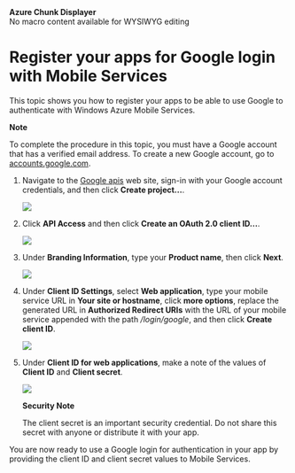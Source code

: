 <properties linkid="develop-mobile-how-to-guides-register-for-google-authentication" urlDisplayName="Register for Google Authentication" pageTitle="Register for Google authentication - Mobile Services" title="Register for Google authentication - Mobile Services" metaKeywords="Windows Azure registering application, Azure authentication, Google application authenticate, authenticate mobile services" description="Learn how to register your apps to use Google to authenticate with Windows Azure Mobile Services." metaCanonical="" disqusComments="0" umbracoNaviHide="1" />



<div class="umbMacroHolder" title="This is rendered content from macro" onresizestart="return false;" umbpageid="14798" ismacro="true" umb_chunkname="MobileArticleLeft" umb_chunkpath="devcenter/Menu" umb_macroalias="AzureChunkDisplayer" umb_hide="0" umb_modaltrigger="" umb_chunkurl="" umb_modalpopup="0"><!-- startUmbMacro --><span><strong>Azure Chunk Displayer</strong><br />No macro content available for WYSIWYG editing</span><!-- endUmbMacro --></div>

# Register your apps for Google login with Mobile Services

This topic shows you how to register your apps to be able to use Google to authenticate with Windows Azure Mobile Services.

<div class="dev-callout"><b>Note</b>
<p>To complete the procedure in this topic, you must have a Google account that has a verified email address. To create a new Google account, go to <a href="http://go.microsoft.com/fwlink/p/?LinkId=268302" target="_blank">accounts.google.com</a>.</p>
</div> 

1. Navigate to the <a href="http://go.microsoft.com/fwlink/p/?LinkId=268303" target="_blank">Google apis</a> web site, sign-in with your Google account credentials, and then click **Create project...**.

   ![][1]   

2. Click **API Access** and then click **Create an OAuth 2.0 client ID...**.

   ![][2]

3. Under **Branding Information**, type your **Product name**, then click **Next**.  

   ![][3]

4. Under **Client ID Settings**, select **Web application**, type your mobile service URL in **Your site or hostname**, click **more options**, replace the generated URL in **Authorized Redirect URIs** with the URL of your mobile service appended with the path _/login/google_, and then click **Create client ID**.

   ![][4]

6. Under **Client ID for web applications**, make a note of the values of **Client ID** and **Client secret**. 

   ![][5]

    <div class="dev-callout"><b>Security Note</b>
	<p>The client secret is an important security credential. Do not share this secret with anyone or distribute it with your app.</p>
    </div>

You are now ready to use a Google login for authentication in your app by providing the client ID and client secret values to Mobile Services.

<!-- Anchors. -->

<!-- Images. -->
[1]: ../Media/mobile-services-google-developers.png
[2]: ../Media/mobile-services-google-create-client.png
[3]: ../Media/mobile-services-google-create-client2.png
[4]: ../Media/mobile-services-google-create-client3.png
[5]: ../Media/mobile-services-google-app-details.png

<!-- URLs. -->
[accounts.google.com]: http://go.microsoft.com/fwlink/p/?LinkId=268302
[Google apis]: http://go.microsoft.com/fwlink/p/?LinkId=268303
[Get started with authentication]: ./mobile-services-get-started-with-users-dotnet.md
[WindowsAzure.com]: http://www.windowsazure.com/
[Windows Azure Management Portal]: https://manage.windowsazure.com/